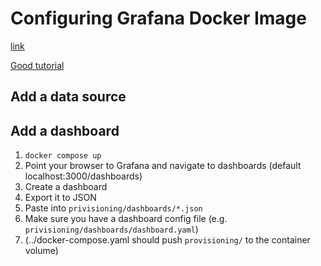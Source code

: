 # Configuring Grafana Docker Image

[link](https://grafana.com/docs/grafana/latest/administration/configure-docker/)

[Good tutorial](https://riamf.github.io/posts/dockerized_grafana_setup/)

## Add a data source



## Add a dashboard

1. `docker compose up`
2. Point your browser to Grafana and navigate to dashboards (default localhost:3000/dashboards)
3. Create a dashboard
4. Export it to JSON
5. Paste into `privisioning/dashboards/*.json`
6. Make sure you have a dashboard config file (e.g. `privisioning/dashboards/dashboard.yaml`)
7. (../docker-compose.yaml should push `provisioning/` to the container volume)
